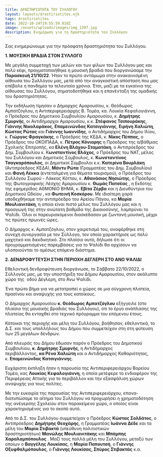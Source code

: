 ```yaml
---
title: ΔΡΑΣΤΗΡΙΟΤΗΤΑ ΤΟΥ ΣΥΛΛΟΓΟΥ
layout: layouts/drastiriotites.njk
tags: drastiriotites
date: 2022-10-24T19:55:59.818Z
image: /assets/uploads/images/img_1397.jpg
description: Ε﻿νημέρωση για τη δραστηριότητα του Συλλόγου
---
```

<!--StartFragment-->

Σας ενημερώνουμε για την πρόσφατη δραστηριότητα του Συλλόγου.

**1. ΜΟΥΣΙΚΗ ΒΡΑΔΙΑ ΣΤΟΝ ΣΥΛΛΟΓΟ**

Με μεγάλη συμμετοχή των μελών και των φίλων του Συλλόγου μας και πολύ κέφι, πραγματοποιήθηκε η μουσική βραδιά που διοργανώσαμε την **Παρασκευή 21/10/22**. Ήταν το πρώτο αντάμωμα στην ανακαινισμένη αίθουσα του Συλλόγου μας, μετά από την αναγκαστική απόσταση που μας επέβαλε η πανδημία τα τελευταία χρόνια. Έτσι, μαζί με τα εγκαίνια της αίθουσας του Συλλόγου, σηματοδοτήθηκε και η επανένταξη της ομαδικής του δραστηριότητας.

Την εκδήλωση τίμησαν ο Δήμαρχος Αμαρουσίου, κ. Θεόδωρος Αμπατζόγλου, η Αντιπεριφερειάρχης Β. Τομέα, κα. Λουκία Κεφαλογιάννη, ο Πρόεδρος του Δημοτικού Συμβουλίου Αμαρουσίου, κ. **Δημήτρης Σμυρνής**, οι Αντιδήμαρχοι Αμαρουσίου, κ.κ. **Στέφανος Τσιπουράκης**, **Γιάννης Νικολαράκος**, **Επαμεινώνδας Κατσιγιάννης**, **Ειρήνη Χαλιώτη**, **Κώστας Ρώτας** και **Γιάννης Ιωαννίδης**, ο Αντιδήμαρχος του Δήμου Ιλίου, κ. **Γιώργος Φραγκάκης**, ο Πρόεδρος της ΚΕΔΑ, κ. **Νίκος Πέππας,** ο Πρόεδρος του ΟΚΟΙΠΑΔΑ, κ. **Πέτρος Κόνιαρης** η Πρόεδρος της α/βάθμιας Σχολικής Επιτροπής, κα **Ελένη Βλάχου-Σταματάκη**, ο Αντιπρόεδρος του Δημ. Συμβουλίου κ. Κ**ωνσταντίνος Βλάχος**, ο Πρόεδρος του ΝΑΤ, μέλος του Συλλόγου και Δημοτικός Σύμβουλος, κ. **Κωνσταντίνος Τσαγκαρόπουλος**, οι Δημοτικοί Σύμβουλοι κ.κ. **Κατερίνα Βουρλάκη** (Αντιπρόεδρος ΚΕΔΑ), **Μάντυ Ρώτα** (Γραμματέας του Δημ. Συμβουλίου) και **Φανή Λέκκα** (εντεταλμένη για θέματα τουρισμού), ο Πρόεδρος του Συλλόγου Σωρού - Λάκκας Κόττου, κ. **Αθανάσιος Νησιώτης**, ο Πρόεδρος της Φωτογραφικής Λέσχης Αμαρουσίου κ. **Θωμάς Πατσέας** , η Εκδότης της εφημερίδας ΑΘΜΟΝΙΟ ΒΗΜΑ, κ. **Εβίτα Ζέρβα** και η Διευθύντρια του Δημοτικού Ωδείου , κα **Φωτεινή Κοσκόρου**. Με ιδιαίτερη χαρά υποδεχθήκαμε την αντιπρόεδρο του Αρείου Πάγου, κα **Μαρία Μουλιανιτάκη**, η οποία είναι πιστό μέλος του Συλλόγου μας και η προαγωγή της στην ανώτατη βαθμίδα της Δικαιοσύνης, λαμπρύνει το Ψαλίδι. Όλοι οι παρευρισκόμενοι διασκέδασαν με ζωντανή μουσική, μέχρι τις πρώτες πρωινές ώρες.

Ο Δήμαρχος κ. Αμπατζόγλου, στον χαιρετισμό του, αναφέρθηκε στη συνεχή συνεργασία με τον Σύλλογο, τον οποίο χαρακτήρισε ως πολύ μαχητικό και διεκδικητικό. Στο πλαίσιο αυτό, δήλωσε ότι οι προγραμματισμένες παρεμβάσεις για το Ψαλίδι θα αρχίσουν να υλοποιούνται το αμέσως επόμενο διάστημα.

**2. ΔΕΝΔΡΟΦΥΤΕΥΣΗ ΣΤΗΝ ΠΕΡΙΟΧΗ ΔΕΓΛΕΡΗ ΣΤΟ ΑΝΩ ΨΑΛΙΔΙ**

Εθελοντική δενδροφύτευση διοργάνωσε, το Σάββατο 22/10/2022, ο Σύλλογός μας, με την υποστήριξη του Δήμου Αμαρουσίου, στον ακάλυπτο χώρο της  οδού Δέγλερη, στο Άνω Ψαλίδι. 

Ένα πρώτο βήμα για να μετατραπεί ο χώρος σε μια σύγχρονη πλατεία, πρασίνου και αναψυχής για τους κατοίκους. 

Ο Δήμαρχος Αμαρουσίου **κ. Θεόδωρος Αμπατζόγλου** εξήγγειλε (στο πλαίσιο της μουσικής βραδιάς του Συλλόγου), ότι το έργο ανάπλασης της πλατείας θα ενταχθεί στο τεχνικό πρόγραμμα του επόμενου έτους. 

Κάτοικοι της περιοχής και μέλη του Συλλόγου, βοήθησαν, εθελοντικά, το Δ.Σ. και τους υπαλλήλους του Δήμου που συμμετείχαν στη στη φύτευση των 25 μεγάλων δένδρων. 

Από πλευράς του Δήμου έδωσαν παρόν ο Πρόεδρος του Δημοτικού Συμβουλίου, **κ. Δημήτρης Σμυρνής**, η Αντιδήμαρχος περιβάλλοντος, **κα Ρένα Χαλιώτη** και ο Αντιδήμαρχος Καθαριότητας, κ. **Επαμεινώνδας Κατσιγιάννης**. 

Ευχάριστη έκπληξη ήταν η παρουσία της Αντιπεριφερειάρχου Βορείου Τομέα, κας **Λουκίας Κεφαλογιάννη**, η οποία μετέφερε το ενδιαφέρον της Περιφέρειας Αττικής για το περιβάλλον και την εξασφάλιση χώρων αναψυχής για τους πολίτες. 

Με την ευκαιρία της παρουσίας της Αντιπεριφερειάρχου, επανα-διατυπώσαμε το αίτημα του Συλλόγου να προχωρήσει η χρηματοδότηση της ανέγερσης Σχολείου στον παρακείμενο χώρο, ο οποίος είναι χαρακτηρισμένος για το σκοπό αυτό. 

Από το Δ.Σ. του Συλλόγου συμμετείχαν ο Πρόεδρος **Κώστας Σολδάτος**, ο Αντιπρόεδρος **Δημήτρης Θεοχάρης**, η Γραμματέας **Ιωάννα Δέδε** και τα μέλη του **Μαρία Στιβακτά** (υπεύθυνη πολιτιστικών δραστηριοτήτων) **Μανώλης Μουλιανιτάκης** και **Μπάμπης Χαραλαμπόπουλος** . Μαζί τους πολλά μέλη του Συλλόγου, μεταξύ των οποίων ο **Βαγγέλης Λουκίσας**, η **Μαρία Παπουτσή**, ο **Γιάννης Οξυφθαλμόπουλος**, ο **Γιάννης Λουκίσας, Σπύρος Στιβακτάς** κ.α.

<!--EndFragment-->

<!--EndFragment-->